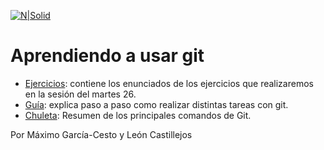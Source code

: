 [![N|Solid](https://www.urjc.es/images/Logos/logo-urjc-negro.png)](https://www.urjc.es/)
# Aprendiendo a usar git
 - [Ejercicios](ejercicios.md): contiene los enunciados de los ejercicios que realizaremos en la sesión del martes 26.
 - [Guía](guia.pdf): explica paso a paso como realizar distintas tareas con git.
 - [Chuleta](chuleta.md): Resumen de los principales comandos de Git.

 Por Máximo García-Cesto y León Castillejos
 
